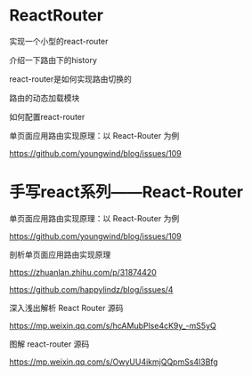 # ReactRouter

实现一个小型的react-router


介绍一下路由下的history

react-router是如何实现路由切换的

路由的动态加载模块

如何配置react-router



单页面应用路由实现原理：以 React-Router 为例

https://github.com/youngwind/blog/issues/109



# 手写react系列——React-Router



单页面应用路由实现原理：以 React-Router 为例

https://github.com/youngwind/blog/issues/109



剖析单页面应用路由实现原理

https://zhuanlan.zhihu.com/p/31874420





https://github.com/happylindz/blog/issues/4


深入浅出解析 React Router 源码

https://mp.weixin.qq.com/s/hcAMubPlse4cK9y_-mS5yQ








图解 react-router 源码

https://mp.weixin.qq.com/s/OwyUU4ikmjQQpmSs4l3Bfg